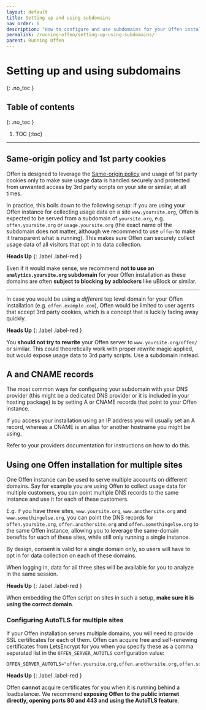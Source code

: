 ```yaml
---
layout: default
title: Setting up and using subdomains
nav_order: 6
description: "How to configure and use subdomains for your Offen installation"
permalink: /running-offen/setting-up-using-subdomains/
parent: Running Offen
---
```


<!--
Copyright 2020 - Offen Authors <hioffen@posteo.de>
SPDX-License-Identifier: Apache-2.0
-->

# Setting up and using subdomains
{: .no_toc }

## Table of contents
{: .no_toc }

1. TOC
{:toc}

---

## Same-origin policy and 1st party cookies

Offen is designed to leverage the [Same-origin policy][sop] and usage of 1st party cookies only to make sure usage data is handled securely and protected from unwanted access by 3rd party scripts on your site or similar, at all times.

In practice, this boils down to the following setup: if you are using your Offen instance for collecting usage data on a site `www.yoursite.org`, Offen is expected to be served from a subdomain of `yoursite.org`, e.g. `offen.yoursite.org` or `usage.yoursite.org` (the exact name of the subdomain does not matter, although we recommend to use `offen` to make it transparent what is running). This makes sure Offen can securely collect usage data of all visitors that opt in to data collection.

__Heads Up__
{: .label .label-red }

Even if it would make sense, we recommend **not to use an `analytics.yoursite.org` subdomain** for your Offen installation as these domains are often **subject to blocking by adblockers** like uBlock or similar.

---

In case you would be using a _different_ top level domain for your Offen installation (e.g. `offen.example.com`), Offen would be limited to user agents that accept 3rd party cookies, which is a concept that is luckily fading away quickly.

__Heads Up__
{: .label .label-red }

You __should not try to rewrite__ your Offen server to `www.yoursite.org/offen/` or similar. This could theoretically work with proper rewrite magic applied, but would expose usage data to 3rd party scripts. Use a subdomain instead.

[sop]: https://developer.mozilla.org/en-US/docs/Web/Security/Same-origin_policy

## A and CNAME records

The most common ways for configuring your subdomain with your DNS provider (this might be a dedicated DNS provider or it is included in your hosting package) is by setting A or CNAME records that point to your Offen instance.

If you access your installation using an IP address you will usually set an A record, whereas a CNAME is an alias for another hostname you might be using.

Refer to your providers documentation for instructions on how to do this.

## Using one Offen installation for multiple sites

One Offen instance can be used to serve multiple accounts on different domains. Say for example you are using Offen to collect usage data for multiple customers, you can point multiple DNS records to the same instance and use it for each of these customers.

E.g. if you have three sites, `www.yoursite.org`, `www.anothersite.org` and `www.somethingelse.org`, you can point the DNS records for `offen.yoursite.org`, `offen.anothersite.org` and `offen.somethingelse.org` to the same Offen instance, allowing you to leverage the same-domain benefits for each of these sites, while still only running a single instance.

By design, consent is valid for a single domain only, so users will have to opt in for data collection on each of these domains.

When logging in, data  for all three sites will be available for you to analyze in the same session.

__Heads Up__
{: .label .label-red }

When embedding the Offen script on sites in such a setup, __make sure it is using the correct domain__.

### Configuring AutoTLS for multiple sites

If your Offen installation serves multiple domains, you will need to provide SSL certificates for each of them. Offen can acquire free and self-renewing certificates from LetsEncrypt for you when you specify these as a comma separated list in the `OFFEN_SERVER_AUTOTLS` configuration value:

```
OFFEN_SERVER_AUTOTLS="offen.yoursite.org,offen.anothersite.org,offen.somethingelse.org"
```

__Heads Up__
{: .label .label-red }

Offen __cannot__ acquire certificates for you when it is running behind a loadbalancer. We recommend __exposing Offen to the public internet directly, opening ports 80 and 443 and using the AutoTLS feature__.

